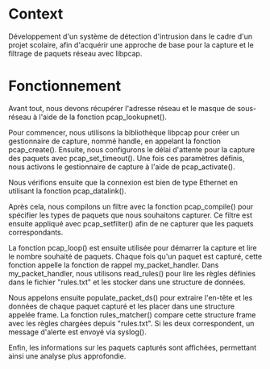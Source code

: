 # Context
Développement d'un système de détection d'intrusion dans le cadre d'un projet scolaire, afin d'acquérir une approche de base pour la capture et le filtrage de paquets réseau avec libpcap.

# Fonctionnement
Avant tout, nous devons récupérer l'adresse réseau et le masque de sous-réseau à l'aide de la fonction pcap_lookupnet().

Pour commencer, nous utilisons la bibliothèque libpcap pour créer un gestionnaire de capture, nommé handle, en appelant la fonction pcap_create(). Ensuite, nous configurons le délai d'attente pour la capture des paquets avec pcap_set_timeout(). Une fois ces paramètres définis, nous activons le gestionnaire de capture à l'aide de pcap_activate().

Nous vérifions ensuite que la connexion est bien de type Ethernet en utilisant la fonction pcap_datalink().

Après cela, nous compilons un filtre avec la fonction pcap_compile() pour spécifier les types de paquets que nous souhaitons capturer. Ce filtre est ensuite appliqué avec pcap_setfilter() afin de ne capturer que les paquets correspondants.

La fonction pcap_loop() est ensuite utilisée pour démarrer la capture et lire le nombre souhaité de paquets. Chaque fois qu'un paquet est capturé, cette fonction appelle la fonction de rappel my_packet_handler. Dans my_packet_handler, nous utilisons read_rules() pour lire les règles définies dans le fichier "rules.txt" et les stocker dans une structure de données.

Nous appelons ensuite populate_packet_ds() pour extraire l'en-tête et les données de chaque paquet capturé et les placer dans une structure appelée frame. La fonction rules_matcher() compare cette structure frame avec les règles chargées depuis "rules.txt". Si les deux correspondent, un message d'alerte est envoyé via syslog().

Enfin, les informations sur les paquets capturés sont affichées, permettant ainsi une analyse plus approfondie.
